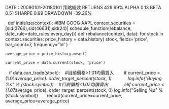 DATE : 20090101-20180101
策略績效
RETURNS
429.69%
ALPHA
0.13 
BETA
0.51
SHARPE
0.99
DRAWDOWN
-39.26%
  
  
    def initialize(context):
    #IBM GOOG AAPL
    context.securities = [sid(3766),sid(46631),sid(24)]
    schedule_function(rebalance, date_rule=date_rules.every_day())
    def rebalance(context, data):
    for stock in context.securities:
        price_history = data.history(
             stock,
             fields='price',
             bar_count=7,
             frequency='1d'
         )

    average_price = price_history.mean()
        
    current_price = data.current(stock, 'price') 
         
    if data.can_trade(stock):
    #目前價格>1.01均價買入
        if current_price > (1.01*average_price):
             order_target_percent(stock, 1)
             log.info("Buying %s" % (stock.symbol))
    #目前價格<1.07均價賣出 
             elif current_price < (1.07*average_price):
             order_target_percent(stock, 0)
             log.info("Selling %s" % (stock.symbol))
        record(current_price=current_price, average_price=average_price)
